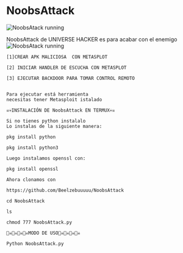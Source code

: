 # NoobsAttack
![NoobsAtack running](https://as1.ftcdn.net/v2/jpg/01/39/07/90/1000_F_139079082_7LtOAYh1JYVl59kul4I77xpwwZcq8J06.jpg)

NoobsAttack de UNIVERSE HACKER es para acabar con el enemigo
![NoobsAtack running](https://static9.depositphotos.com/1010555/1192/i/600/depositphotos_11925996-stock-photo-attack.jpg)
~~~~~~~~~MENU~~~~~~~~~~~~
[1]CREAR APK MALICIOSA  CON METASPLOT

[2] INICIAR HANDLER DE ESCUCHA CON METASPLOT

[3] EJECUTAR BACKDOOR PARA TOMAR CONTROL REMOTO


Para ejecutar está herramienta 
necesitas tener Metasploit istalado

☠️💀INSTALACIÓN DE NoobsAttack EN TERMUX💀☠️

Si no tienes python instalalo
Lo instalas de la siguiente manera:

pkg install python

pkg install python3

Luego instalamos openssl con:

pkg install openssl

Ahora clonamos con

https://github.com/Beelzebuuuuu/NoobsAttack

cd NoobsAttack

ls

chmod 777 NoobsAttack.py

🏴‍☠️🏴‍☠️🏴‍☠️🏴‍☠️MODO DE USO🏴‍☠️🏴‍☠️🏴‍☠️🏴‍☠️

Python NoobsAttack.py
